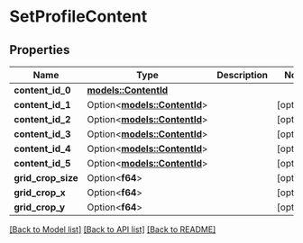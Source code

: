 # SetProfileContent

## Properties

Name | Type | Description | Notes
------------ | ------------- | ------------- | -------------
**content_id_0** | [**models::ContentId**](ContentId.md) |  | 
**content_id_1** | Option<[**models::ContentId**](ContentId.md)> |  | [optional]
**content_id_2** | Option<[**models::ContentId**](ContentId.md)> |  | [optional]
**content_id_3** | Option<[**models::ContentId**](ContentId.md)> |  | [optional]
**content_id_4** | Option<[**models::ContentId**](ContentId.md)> |  | [optional]
**content_id_5** | Option<[**models::ContentId**](ContentId.md)> |  | [optional]
**grid_crop_size** | Option<**f64**> |  | [optional]
**grid_crop_x** | Option<**f64**> |  | [optional]
**grid_crop_y** | Option<**f64**> |  | [optional]

[[Back to Model list]](../README.md#documentation-for-models) [[Back to API list]](../README.md#documentation-for-api-endpoints) [[Back to README]](../README.md)


